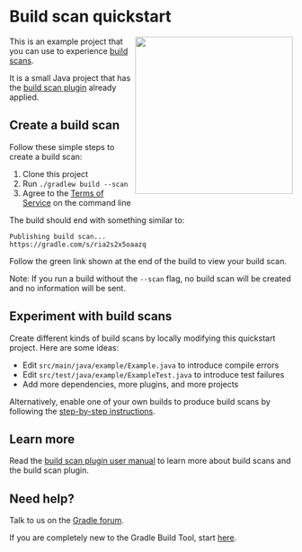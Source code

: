 # Build scan quickstart

<img src="http://bit.ly/2kZWwg8" align="right" width="280" />

This is an example project that you can use to experience [build scans][gradle.com].

It is a small Java project that has the [build scan plugin][plugin] already applied.

## Create a build scan

Follow these simple steps to create a build scan:

1. Clone this project
1. Run `./gradlew build --scan`
1. Agree to the [Terms of Service][terms-of-service] on the command line

The build should end with something similar to:

    Publishing build scan...
    https://gradle.com/s/ria2s2x5oaazq

Follow the green link shown at the end of the build to view your build scan.

Note: If you run a build without the `--scan` flag, no build scan will be created and
no information will be sent.

## Experiment with build scans

Create different kinds of build scans by locally modifying this quickstart project. Here are some ideas:

- Edit `src/main/java/example/Example.java` to introduce compile errors
- Edit `src/test/java/example/ExampleTest.java` to introduce test failures
- Add more dependencies, more plugins, and more projects

Alternatively, enable one of your own builds to produce build scans by following the [step-by-step instructions][instructions].

## Learn more

Read the [build scan plugin user manual][manual] to learn more about build scans and the build scan plugin.

## Need help?

Talk to us on the [Gradle forum][gradle-forum].

If you are completely new to the Gradle Build Tool, start [here][gradle-download].

[gradle-download]: https://gradle.org/install/
[plugin]: https://docs.gradle.com/build-scan-plugin/
[gradle.com]: https://www.gradle.com
[terms-of-service]: https://gradle.com/terms-of-service
[instructions]: https://scans.gradle.com/get-started
[gradle-forum]: https://discuss.gradle.org/c/help-discuss/scans
[manual]: https://docs.gradle.com/build-scan-plugin/
